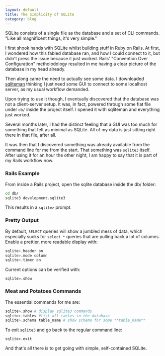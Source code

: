```yaml
---
layout: default
title: The Simplicity of SQLite
category: blog
---
```


SQLite consists of a single file as the database and a set of CLI commands. "Like all magnificent things, it's very simple."

I first shook hands with SQLite whilst building stuff in Ruby on Rails. At first, I wondered how this fabled database ran, and how I could connect to it, but didn't press the issue because it just worked. Rails' "Convention Over Configuration" metholodology resulted in me having a clear picture of the database in my head already.

Then along came the need to actually see some data. I downloaded [sqliteman](http://sqliteman.yarpen.cz/) thinking I just need some GUI to connect to some localhost server, as my usual workflow demanded.

Upon trying to use it though, I eventually discovered that the database was not a client-server setup. It was, in fact, powered through some flat file under ```db/``` inside the project itself. I opened it with sqliteman and everything just worked.

Several months later, I had the distinct feeling that a GUI was too much for something that felt as minimal as SQLite. All of my data is just sitting right there in that file, after all.

It was then that I discovered something was already available from the command line for me from the start. That something was ```sqlite3``` itself. After using it for an hour the other night, I am happy to say that it is part of my Rails workflow now.

### Rails Example

From inside a Rails project, open the sqlite database inside the db/ folder:

```sh
cd db/
sqlite3 development.sqlite3
```

This results in a ```sqlite>``` prompt.

### Pretty Output

By default, ```SELECT``` queries will show a jumbled mess of data, which especially sucks for ```select *``` queries that are pulling back a lot of columns. Enable a prettier, more readable display with:

```sh
sqlite>.header on
sqlite>.mode column
sqlite>.timer on
```

Current options can be verified with:

```
sqlite>.show
```

### Meat and Potatoes Commands

The essential commands for me are:

```sh
sqlite>.show # display sqlite3 commands
sqlite>.tables #list all tables in the database
sqlite>.schema table_name # show schema for some **table_name**
```

To exit ```sqlite3``` and go back to the regular command line:

```
sqlite>.exit
```

And that's all there is to get going with simple, self-contained SQLite.
